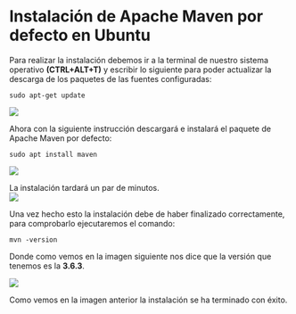 # Instalación de Apache Maven por defecto en Ubuntu

Para realizar la instalación debemos ir a la terminal de nuestro sistema operativo **(CTRL+ALT+T)** y escribir lo siguiente para poder actualizar la descarga de los paquetes de las fuentes configuradas:  
```
sudo apt-get update
```

<img src="https://github.com/GraceCaraballoP/Instalaci-n-de-Apache-Maven-por-defecto-en-Ubuntu/blob/main/Captura1.png">    

Ahora con la siguiente instrucción descargará e instalará el paquete de Apache Maven por defecto:  
```
sudo apt install maven
```

<img src="https://github.com/GraceCaraballoP/Instalaci-n-de-Apache-Maven-por-defecto-en-Ubuntu/blob/main/Captura2.png">  

La instalación tardará un par de minutos.  
<img src="https://github.com/GraceCaraballoP/Instalaci-n-de-Apache-Maven-por-defecto-en-Ubuntu/blob/main/Captura3.png">  

Una vez hecho esto la instalación debe de haber finalizado correctamente, para comprobarlo ejecutaremos el comando:  

```
mvn -version
```

Donde como vemos en la imagen siguiente nos dice que la versión que tenemos es la **3.6.3**.  

<img src="https://github.com/GraceCaraballoP/Instalaci-n-de-Apache-Maven-por-defecto-en-Ubuntu/blob/main/Captura4.png">  

Como vemos en la imagen anterior la instalación se ha terminado con éxito. 
